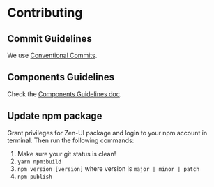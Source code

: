 # Contributing

## Commit Guidelines

We use [Conventional Commits](https://www.conventionalcommits.org/).

## Components Guidelines

Check the [Components Guidelines doc](./components-guidelines.md).

## Update npm package

Grant privileges for Zen-UI package and login to your npm account in terminal. Then run the following commands:
1. Make sure your git status is clean!
1. `yarn npm:build`
1. `npm version [version]` where version is `major | minor | patch`
1. `npm publish`
